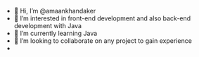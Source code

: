 - 👋 Hi, I’m @amaankhandaker
- 👀 I’m interested in front-end development and also back-end development with Java
- 🌱 I’m currently learning Java
- 💞️ I’m looking to collaborate on any project to gain experience
- 

<!---
amaankhandaker/amaankhandaker is a ✨ special ✨ repository because its `README.md` (this file) appears on your GitHub profile.
You can click the Preview link to take a look at your changes.
--->
